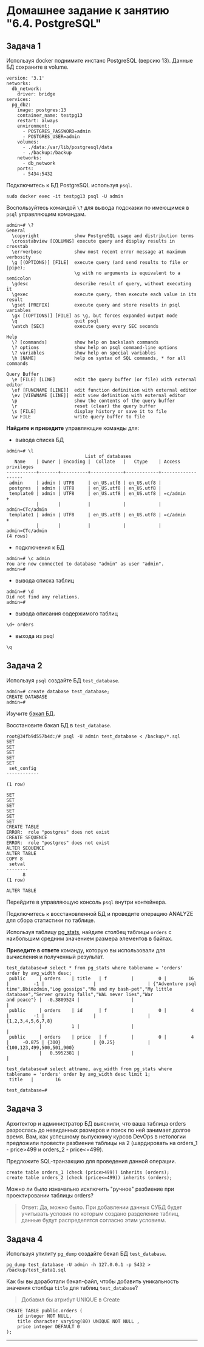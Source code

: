 # Домашнее задание к занятию "6.4. PostgreSQL"

## Задача 1

Используя docker поднимите инстанс PostgreSQL (версию 13). Данные БД сохраните в volume.

```
version: '3.1'
networks:
  db_network:
    driver: bridge
services:
  pg_db2:
    image: postgres:13
    container_name: testpg13
    restart: always
    environment:
      - POSTGRES_PASSWORD=admin 
      - POSTGRES_USER=admin
    volumes:
      - ./data:/var/lib/postgresql/data
      - ./backup:/backup
    networks:
      - db_network
    ports:
      - 5434:5432

```
Подключитесь к БД PostgreSQL используя `psql`.
```
sudo docker exec -it testpg13 psql -U admin
```

Воспользуйтесь командой `\?` для вывода подсказки по имеющимся в `psql` управляющим командам.
```
admin=# \?
General
  \copyright             show PostgreSQL usage and distribution terms
  \crosstabview [COLUMNS] execute query and display results in crosstab
  \errverbose            show most recent error message at maximum verbosity
  \g [(OPTIONS)] [FILE]  execute query (and send results to file or |pipe);
                         \g with no arguments is equivalent to a semicolon
  \gdesc                 describe result of query, without executing it
  \gexec                 execute query, then execute each value in its result
  \gset [PREFIX]         execute query and store results in psql variables
  \gx [(OPTIONS)] [FILE] as \g, but forces expanded output mode
  \q                     quit psql
  \watch [SEC]           execute query every SEC seconds

Help
  \? [commands]          show help on backslash commands
  \? options             show help on psql command-line options
  \? variables           show help on special variables
  \h [NAME]              help on syntax of SQL commands, * for all commands

Query Buffer
  \e [FILE] [LINE]       edit the query buffer (or file) with external editor
  \ef [FUNCNAME [LINE]]  edit function definition with external editor
  \ev [VIEWNAME [LINE]]  edit view definition with external editor
  \p                     show the contents of the query buffer
  \r                     reset (clear) the query buffer
  \s [FILE]              display history or save it to file
  \w FILE                write query buffer to file

```

**Найдите и приведите** управляющие команды для:
- вывода списка БД
```
admin=# \l
                             List of databases
   Name    | Owner | Encoding |  Collate   |   Ctype    | Access privileges 
-----------+-------+----------+------------+------------+-------------------
 admin     | admin | UTF8     | en_US.utf8 | en_US.utf8 | 
 postgres  | admin | UTF8     | en_US.utf8 | en_US.utf8 | 
 template0 | admin | UTF8     | en_US.utf8 | en_US.utf8 | =c/admin         +
           |       |          |            |            | admin=CTc/admin
 template1 | admin | UTF8     | en_US.utf8 | en_US.utf8 | =c/admin         +
           |       |          |            |            | admin=CTc/admin
(4 rows)

```
- подключения к БД
```
admin=# \c admin
You are now connected to database "admin" as user "admin".
admin=# 
```
- вывода списка таблиц
```
admin=# \d
Did not find any relations.
admin=# 
```
- вывода описания содержимого таблиц
```
\d+ orders
```
- выхода из psql
```
\q
```

## Задача 2

Используя `psql` создайте БД `test_database`.
```
admin=# create database test_database;
CREATE DATABASE
admin=# 

```

Изучите [бэкап БД](https://github.com/netology-code/virt-homeworks/tree/master/06-db-04-postgresql/test_data).

Восстановите бэкап БД в `test_database`.
```
root@34fb9d557b4d:/# psql -U admin test_database < /backup/*.sql
SET
SET
SET
SET
SET
 set_config 
------------
 
(1 row)

SET
SET
SET
SET
SET
SET
CREATE TABLE
ERROR:  role "postgres" does not exist
CREATE SEQUENCE
ERROR:  role "postgres" does not exist
ALTER SEQUENCE
ALTER TABLE
COPY 8
 setval 
--------
      8
(1 row)

ALTER TABLE

```

Перейдите в управляющую консоль `psql` внутри контейнера.

Подключитесь к восстановленной БД и проведите операцию ANALYZE для сбора статистики по таблице.

Используя таблицу [pg_stats](https://postgrespro.ru/docs/postgresql/12/view-pg-stats), найдите столбец таблицы `orders` 
с наибольшим средним значением размера элементов в байтах.

**Приведите в ответе** команду, которую вы использовали для вычисления и полученный результат.

```
test_database=# select * from pg_stats where tablename = 'orders' order by avg_width desc;
 public     | orders    | title   | f         |         0 |        16 |         -1 |                  |                   | {"Adventure psql time",Dbiezdmin,"Log gossips","Me and my bash-pet","My little database","Server gravity falls","WAL never lies","War 
and peace"} |  -0.3809524 |                   |                        | 
 public     | orders    | id      | f         |         0 |         4 |         -1 |                  |                   | {1,2,3,4,5,6,7,8}                                                                                                                     
            |           1 |                   |                        | 
 public     | orders    | price   | f         |         0 |         4 |     -0.875 | {300}            | {0.25}            | {100,123,499,500,501,900}                                                                                                             
            |   0.5952381 |                   |                        | 

test_database=# select attname, avg_width from pg_stats where tablename = 'orders' order by avg_width desc limit 1;
 title   |        16

test_database=# 

```

## Задача 3

Архитектор и администратор БД выяснили, что ваша таблица orders разрослась до невиданных размеров и
поиск по ней занимает долгое время. Вам, как успешному выпускнику курсов DevOps в нетологии предложили
провести разбиение таблицы на 2 (шардировать на orders_1 - price>499 и orders_2 - price<=499).

Предложите SQL-транзакцию для проведения данной операции.

```
create table orders_1 (check (price>499)) inherits (orders);
create table orders_2 (check (price<=499)) inherits (orders);

```

Можно ли было изначально исключить "ручное" разбиение при проектировании таблицы orders?
>Ответ: Да, можно было. При добавлении данных СУБД будет учитывать условия по которым создано разделение таблиц, данные будут распределятся согласно этим условиям.

## Задача 4

Используя утилиту `pg_dump` создайте бекап БД `test_database`.
```
pg_dump test_database -U admin -h 127.0.0.1 -p 5432 > /backup/test_data1.sql
```

Как бы вы доработали бэкап-файл, чтобы добавить уникальность значения столбца `title` для таблиц `test_database`?

>Добавил бы атрибут UNIQUE в Create
```
CREATE TABLE public.orders (
    id integer NOT NULL,
    title character varying(80) UNIQUE NOT NULL ,
    price integer DEFAULT 0
);

```
---

